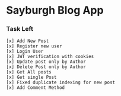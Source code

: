 # Sayburgh Blog App

### Task Left
    [x] Add New Post
    [x] Register new user
    [x] Login User
    [x] JWT verification with cookies
    [x] Update post only by Author
    [x] Delete Post only by Author
    [x] Get All posts
    [x] Get single Post
    [x] Fixed duplicate indexing for new post
    [x] Add Comment Method
